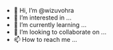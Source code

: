 - 👋 Hi, I’m @wizuvohra
- 👀 I’m interested in ...
- 🌱 I’m currently learning ...
- 💞️ I’m looking to collaborate on ...
- 📫 How to reach me ...

<!---
wizuvohra/wizuvohra is a ✨ special ✨ repository because its `README.md` (this file) appears on your GitHub profile.
You can click the Preview link to take a look at your changes.
--->
